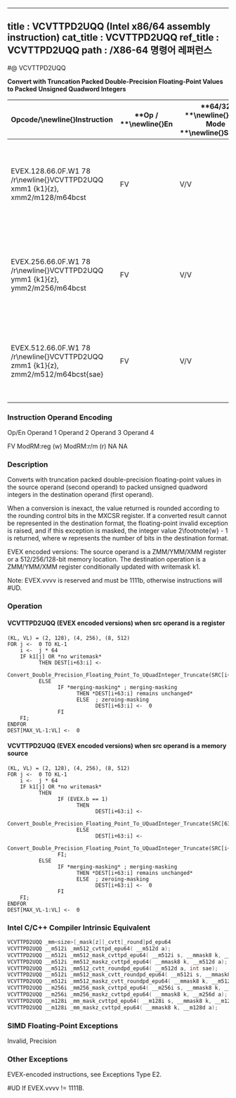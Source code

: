 ----------------------------
title : VCVTTPD2UQQ (Intel x86/64 assembly instruction)
cat_title : VCVTTPD2UQQ
ref_title : VCVTTPD2UQQ
path : /X86-64 명령어 레퍼런스
----------------------------
#@ VCVTTPD2UQQ

**Convert with Truncation Packed Double-Precision Floating-Point Values to Packed Unsigned Quadword Integers**

|**Opcode/**\newline{}**Instruction**|**Op / **\newline{}**En**|**64/32 **\newline{}**bit Mode **\newline{}**Support**|**CPUID **\newline{}**Feature **\newline{}**Flag**|**Description**|
|------------------------------------|-------------------------|------------------------------------------------------|--------------------------------------------------|---------------|
|EVEX.128.66.0F.W1 78 /r\newline{}VCVTTPD2UQQ xmm1 {k1}{z}, xmm2/m128/m64bcst|FV|V/V|AVX512VLAVX512DQ|Convert two packed double-precision floating-point values from xmm2/m128/m64bcst to two packed unsigned quadword integers in xmm1 using truncation with writemask k1.|
|EVEX.256.66.0F.W1 78 /r\newline{}VCVTTPD2UQQ ymm1 {k1}{z}, ymm2/m256/m64bcst|FV|V/V|AVX512VLAVX512DQ|Convert four packed double-precision floating-point values from ymm2/m256/m64bcst to four packed unsigned quadword integers in ymm1 using truncation with writemask k1.|
|EVEX.512.66.0F.W1 78 /r\newline{}VCVTTPD2UQQ zmm1 {k1}{z}, zmm2/m512/m64bcst{sae}|FV|V/V|AVX512DQ|Convert eight packed double-precision floating-point values from zmm2/mem to eight packed unsigned quadword integers in zmm1 using truncation with writemask k1.|
###                                                        Instruction Operand Encoding


Op/En Operand 1 Operand 2 Operand 3 Operand 4

  FV ModRM:reg (w) ModRM:r/m (r) NA NA

### Description


Converts with truncation packed double-precision floating-point values in the source operand (second operand) to packed unsigned quadword integers in the destination operand (first operand). 

When a conversion is inexact, the value returned is rounded according to the rounding control bits in the MXCSR register. If a converted result cannot be represented in the destination format, the floating-point invalid exception is raised, and if this exception is masked, the integer value 2\footnote{w}  - 1 is returned, where w represents the number of bits in the destination format.

EVEX encoded versions: The source operand is a ZMM/YMM/XMM register or a 512/256/128-bit memory location. The destination operation is a ZMM/YMM/XMM register conditionally updated with writemask k1. 

Note: EVEX.vvvv is reserved and must be 1111b, otherwise instructions will #UD.


### Operation
#### VCVTTPD2UQQ (EVEX encoded versions) when src operand is a register
```info-verb
(KL, VL) = (2, 128), (4, 256), (8, 512)
FOR j <-   0 TO KL-1
    i <-   j * 64
    IF k1[j] OR *no writemask*
          THEN DEST[i+63:i]  <-
                Convert_Double_Precision_Floating_Point_To_UQuadInteger_Truncate(SRC[i+63:i])
          ELSE 
                IF *merging-masking* ; merging-masking
                      THEN *DEST[i+63:i] remains unchanged*
                      ELSE  ; zeroing-masking
                            DEST[i+63:i]  <-  0
                FI
    FI;
ENDFOR
DEST[MAX_VL-1:VL]  <-  0
```
#### VCVTTPD2UQQ (EVEX encoded versions) when src operand is a memory source
```info-verb
(KL, VL) = (2, 128), (4, 256), (8, 512)
FOR j  <-  0 TO KL-1
    i <-   j * 64
    IF k1[j] OR *no writemask*
          THEN 
                IF (EVEX.b == 1) 
                      THEN
                            DEST[i+63:i] <- 
                Convert_Double_Precision_Floating_Point_To_UQuadInteger_Truncate(SRC[63:0])
                      ELSE 
                            DEST[i+63:i] <- 
                Convert_Double_Precision_Floating_Point_To_UQuadInteger_Truncate(SRC[i+63:i])
                FI;
          ELSE 
                IF *merging-masking* ; merging-masking
                      THEN *DEST[i+63:i] remains unchanged*
                      ELSE  ; zeroing-masking
                            DEST[i+63:i]  <-  0
                FI
    FI;
ENDFOR
DEST[MAX_VL-1:VL]  <-  0
```

### Intel C/C++ Compiler Intrinsic Equivalent

```cpp
VCVTTPD2UQQ _mm<size>[_mask[z]]_cvtt[_round]pd_epu64
VCVTTPD2UQQ __m512i _mm512_cvttpd_epu64( __m512d a);
VCVTTPD2UQQ __m512i _mm512_mask_cvttpd_epu64( __m512i s, __mmask8 k, __m512d a);
VCVTTPD2UQQ __m512i _mm512_maskz_cvttpd_epu64( __mmask8 k, __m512d a);
VCVTTPD2UQQ __m512i _mm512_cvtt_roundpd_epu64( __m512d a, int sae);
VCVTTPD2UQQ __m512i _mm512_mask_cvtt_roundpd_epu64( __m512i s, __mmask8 k, __m512d a, int sae);
VCVTTPD2UQQ __m512i _mm512_maskz_cvtt_roundpd_epu64( __mmask8 k, __m512d a, int sae);
VCVTTPD2UQQ __m256i _mm256_mask_cvttpd_epu64( __m256i s, __mmask8 k, __m256d a);
VCVTTPD2UQQ __m256i _mm256_maskz_cvttpd_epu64( __mmask8 k, __m256d a);
VCVTTPD2UQQ __m128i _mm_mask_cvttpd_epu64( __m128i s, __mmask8 k, __m128d a);
VCVTTPD2UQQ __m128i _mm_maskz_cvttpd_epu64( __mmask8 k, __m128d a);
```
### SIMD Floating-Point Exceptions


Invalid, Precision

### Other Exceptions


EVEX-encoded instructions, see Exceptions Type E2.

#UD If EVEX.vvvv != 1111B.

